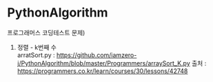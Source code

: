 # PythonAlgorithm

프로그래머스 코딩테스트 문제)
1. 정렬 - k번째 수 <br/>
arratSort.py : https://github.com/iamzero-j/PythonAlgorithm/blob/master/Programmers/arraySort_K.py
출처 : https://programmers.co.kr/learn/courses/30/lessons/42748
